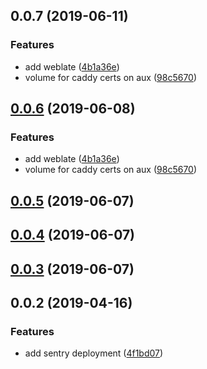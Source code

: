 ## 0.0.7 (2019-06-11)

### Features

- add weblate ([4b1a36e](https://github.com/doomsower/whitewater/commit/4b1a36e))
- volume for caddy certs on aux ([98c5670](https://github.com/doomsower/whitewater/commit/98c5670))

## [0.0.6](https://github.com/doomsower/whitewater/compare/@whitewater-guide/sentry@0.0.5...@whitewater-guide/sentry@0.0.6) (2019-06-08)

### Features

- add weblate ([4b1a36e](https://github.com/doomsower/whitewater/commit/4b1a36e))
- volume for caddy certs on aux ([98c5670](https://github.com/doomsower/whitewater/commit/98c5670))

## [0.0.5](https://github.com/doomsower/whitewater/compare/@whitewater-guide/sentry@0.0.3...@whitewater-guide/sentry@0.0.5) (2019-06-07)

## [0.0.4](https://github.com/doomsower/whitewater/compare/@whitewater-guide/sentry@0.0.3...@whitewater-guide/sentry@0.0.4) (2019-06-07)

## [0.0.3](https://github.com/doomsower/whitewater/compare/@whitewater-guide/sentry@0.0.2...@whitewater-guide/sentry@0.0.3) (2019-06-07)

## 0.0.2 (2019-04-16)

### Features

- add sentry deployment ([4f1bd07](https://github.com/doomsower/whitewater/commit/4f1bd07))
